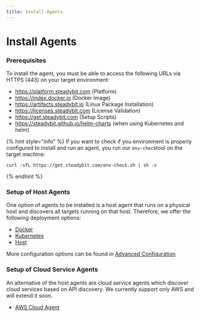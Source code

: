 ```yaml
---
title: Install Agents
---
```


# Install Agents

### Prerequisites

To install the agent, you must be able to access the following URLs via HTTPS (443) on your target environment:

* https://platform.steadybit.com (Platform)
* https://index.docker.io (Docker Image)
* https://artifacts.steadybit.io (Linux Package Installation)
* https://licenses.steadybit.com (License Validation)
* https://get.steadybit.com (Setup Scripts)
* https://steadybit.github.io/helm-charts (when using Kubernetes and helm)

{% hint style="info" %}
If you want to check if you environment is properly configured to install and run an agent,  you run our `env-check`tool on the target machine:

```
curl -sfL https://get.steadybit.com/env-check.sh | sh -s
```
{% endhint %}

### Setup of Host Agents

One option of agents to be installed is a host agent that runs on a physical host and discovers all targets running on that host. Therefore, we offer the following deployment options:

* [Docker](docker.md)
* [Kubernetes](kubernetes/)
* [Host](host.md)

More configuration options can be found in [Advanced Configuration](advanced-configuration.md)

### Setup of Cloud Service Agents

An alternative of the host agents are cloud service agents which discover cloud services based on API discovery. We currently support only AWS and will extend it soon.

* [AWS Cloud Agent](aws-cloud/)
